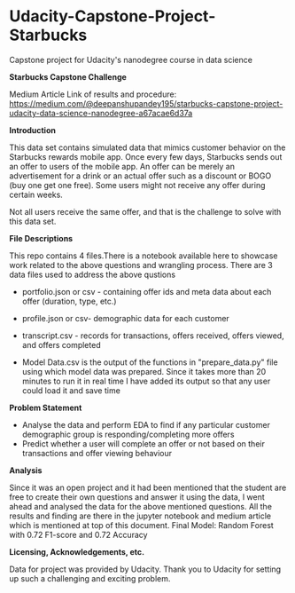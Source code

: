 # Udacity-Capstone-Project-Starbucks
Capstone project for Udacity's nanodegree course in data science

**Starbucks Capstone Challenge**

Medium Article Link of results and procedure: https://medium.com/@deepanshupandey195/starbucks-capstone-project-udacity-data-science-nanodegree-a67acae6d37a

**Introduction**

This data set contains simulated data that mimics customer behavior on the Starbucks rewards mobile app. Once every few days, Starbucks sends out an offer to users of the mobile app. An offer can be merely an advertisement for a drink or an actual offer such as a discount or BOGO (buy one get one free). Some users might not receive any offer during certain weeks.

Not all users receive the same offer, and that is the challenge to solve with this data set.

**File Descriptions**

This repo contains 4 files.There is a notebook available here to showcase work related to the above questions and wrangling process. There are 3 data files used to address the above qustions

- portfolio.json or csv - containing offer ids and meta data about each offer (duration, type, etc.)
- profile.json or csv- demographic data for each customer
- transcript.csv - records for transactions, offers received, offers viewed, and offers completed

- Model Data.csv is the output of the functions in "prepare_data.py" file using which model data was prepared. Since it takes more than 20 minutes to run it in real time I have added its output so that any user could load it and save time 

**Problem Statement**

- Analyse the data and perform EDA to find if any particular customer demographic group is responding/completing more offers
- Predict whether a user will complete an offer or not based on their transactions and offer viewing behaviour

**Analysis**

Since it was an open project and it had been mentioned that the student are free to create their own questions and answer it using the data, I went ahead and analysed the data for the above mentioned questions.
All the results and finding are there in the jupyter notebook and medium article which is mentioned at top of this document.
Final Model: Random Forest with 0.72 F1-score and 0.72 Accuracy

**Licensing, Acknowledgements, etc.**

Data for project was provided by Udacity. Thank you to Udacity for setting up such a challenging and exciting problem.
